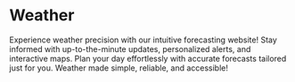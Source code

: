 # Weather
Experience weather precision with our intuitive forecasting website! Stay informed with up-to-the-minute updates, personalized alerts, and interactive maps. Plan your day effortlessly with accurate forecasts tailored just for you. Weather made simple, reliable, and accessible!
